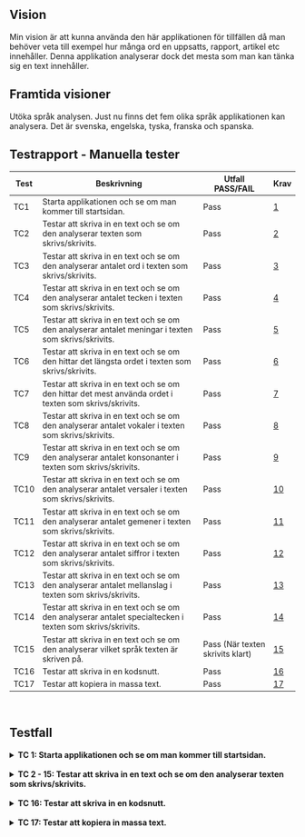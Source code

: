 ## Vision
Min vision är att kunna använda den här applikationen för tillfällen då man behöver veta till exempel hur många ord en uppsatts, rapport, artikel etc innehåller. Denna applikation analyserar dock det mesta som man kan tänka sig en text innehåller. 

## Framtida visioner
Utöka språk analysen. Just nu finns det fem olika språk applikationen kan analysera. Det är svenska, engelska, tyska, franska och spanska.

## Testrapport - Manuella tester

| Test | Beskrivning               | Utfall PASS/FAIL | Krav |
|------|---------------------------|------------------|-----------| 
| TC1 | Starta applikationen och se om man kommer till startsidan. |  Pass  | [1](https://github.com/maddelen/1DV610-L3/issues/18) |
| TC2 | Testar att skriva in en text och se om den analyserar texten som skrivs/skrivits.|  Pass  | [2](https://github.com/maddelen/1DV610-L3/issues/19) |
| TC3 | Testar att skriva in en text och se om den analyserar antalet ord i texten som skrivs/skrivits.|  Pass  | [3](https://github.com/maddelen/1DV610-L3/issues/1) |
| TC4 | Testar att skriva in en text och se om den analyserar antalet tecken i texten som skrivs/skrivits.|  Pass  | [4](https://github.com/maddelen/1DV610-L3/issues/2) |
| TC5 | Testar att skriva in en text och se om den analyserar antalet meningar i  texten som skrivs/skrivits.|  Pass  | [5](https://github.com/maddelen/1DV610-L3/issues/3) |
| TC6 | Testar att skriva in en text och se om den hittar det längsta ordet i texten som skrivs/skrivits.|  Pass  | [6](https://github.com/maddelen/1DV610-L3/issues/11) |
| TC7 | Testar att skriva in en text och se om den hittar det mest använda ordet i texten som skrivs/skrivits.|  Pass  | [7](https://github.com/maddelen/1DV610-L3/issues/13) |
| TC8 | Testar att skriva in en text och se om den analyserar antalet vokaler i texten som skrivs/skrivits.|  Pass  | [8](https://github.com/maddelen/1DV610-L3/issues/4) |
| TC9 | Testar att skriva in en text och se om den analyserar  antalet konsonanter i texten som skrivs/skrivits.|  Pass  | [9](https://github.com/maddelen/1DV610-L3/issues/5) |
| TC10 | Testar att skriva in en text och se om den analyserar antalet versaler i texten som skrivs/skrivits.|  Pass  | [10](https://github.com/maddelen/1DV610-L3/issues/6) |
| TC11 | Testar att skriva in en text och se om den analyserar antalet gemener i  texten som skrivs/skrivits.|  Pass  | [11](https://github.com/maddelen/1DV610-L3/issues/7) |
| TC12 | Testar att skriva in en text och se om den analyserar antalet siffror i  texten som skrivs/skrivits.|  Pass  | [12](https://github.com/maddelen/1DV610-L3/issues/8) |
| TC13 | Testar att skriva in en text och se om den analyserar antalet mellanslag i  texten som skrivs/skrivits.|  Pass  | [13](https://github.com/maddelen/1DV610-L3/issues/9) |
| TC14 | Testar att skriva in en text och se om den analyserar antalet specialtecken i  texten som skrivs/skrivits.|  Pass  | [14](https://github.com/maddelen/1DV610-L3/issues/10) |
| TC15 | Testar att skriva in en text och se om den analyserar vilket språk texten är skriven på.|  Pass (När texten skrivits klart) | [15](https://github.com/maddelen/1DV610-L3/issues/12) |
| TC16 | Testar att skriva in en kodsnutt.|  Pass  | [16](https://github.com/maddelen/1DV610-L3/issues/14) |
| TC17 | Testar att kopiera in massa text. |  Pass  | [17](https://github.com/maddelen/1DV610-L3/issues/14) |

<br>

## Testfall
<details>
<summary>
<b> TC 1: Starta applikationen och se om man kommer till startsidan.</b>
</summary>
<br>
<b>Testinstruktioner:</b>
1. Öppna upp terminalen i visual studio code.
2. Skriv in `npm run dev`
3. Öppna URL:en som finns liknande detta exempel: `Local:   http://localhost:5173/` i en webbläsare.

<b>Förväntad resultat:</b>
Nu borde startsidan av applikationen visas (se bild nedan).

![Start](/src/images/start.png)

<hr>
</details>
<br>
<details>
<summary>
<b>TC 2 - 15: Testar att skriva in en text och se om den analyserar texten som skrivs/skrivits.</b>
</summary>
<br>

<b>Testinstruktioner:</b>
1. Öppna upp terminalen i visual studio code.
2. Skriv in `npm run dev`
3. Öppna URL:en som finns liknande detta exempel: `Local:   http://localhost:5173/` i en webbläsare.
4. Klicka i textfältet och börja skriva.


<b>Förväntad resultat:</b>
Texten ska börja analyseras i realtid och du ska kunna se antalet ord, tecken, meningar, vilket det längsta ordet i din text är samt vilket ord som förekommer oftast. Du ska även kunna se en ytterligare analys av texten som visar hur många gemener, versaler, siffror, blanksteg, specialtecken, vokaler och konsonanter som finns i texten. Sen kommer du även kunna se ett försök till att tolka vilket språk det är du skriver på (se bild nedan).

![Analyzing text](/src/images/analyzing-text.png)
<hr>
</details>
<br>
<details>
<summary>
<b>TC 16: Testar att skriva in en kodsnutt.</b>
</summary>
<br>

<b>Testinstruktioner:</b>
1. Öppna upp terminalen i visual studio code.
2. Skriv in `npm run dev`
3. Öppna URL:en som finns liknande detta exempel: `Local:   http://localhost:5173/` i en webbläsare.
4. Klicka i textfältet och skriv in följande kodsnutt: ```<style> .colored-text {
            color: blue;
        }</style>```


<b>Förväntad resultat:</b>
Du bör direkt få ett meddelande som säger att det inte är tillåtet att använda dessa tecken < > (se bild nedan).

![Error message1](/src/images/error-message1.png)
<hr>
</details>
<br>
<details>
<summary>
<b>TC 17: Testar att kopiera in massa text.</b>
</summary>
<br>

<b>Testinstruktioner:</b>
1. Öppna upp terminalen i visual studio code.
2. Skriv in `npm run dev`
3. Öppna URL:en som finns liknande detta exempel: `Local:   http://localhost:5173/` i en webbläsare.
4. Klicka i textfältet och kopiera in följande kodsnutt 12 gånger: <br>
"Contrary to popular belief, Lorem Ipsum is not simply random text. It has roots in a piece of classical Latin literature from 45 BC, making it over 2000 years old. Richard McClintock, a Latin professor at Hampden-Sydney College in Virginia, looked up one of the more obscure Latin words, consectetur, from a Lorem Ipsum passage, and going through the cites of the word in classical literature, discovered the undoubtable source. Lorem Ipsum comes from sections 1.10.32 and 1.10.33 of "de Finibus Bonorum et Malorum" (The Extremes of Good and Evil) by Cicero, written in 45 BC. This book is a treatise on the theory of ethics, very popular during the Renaissance. The first line of Lorem Ipsum, "Lorem ipsum dolor sit amet..", comes from a line in section 1.10.32.
The standard chunk of Lorem Ipsum used since the 1500s is reproduced below for those interested. Sections 1.10.32 and 1.10.33 from "de Finibus Bonorum et Malorum" by Cicero are also reproduced in their exact original form, accompanied by English versions from the 1914 translation by H. Rackham."


<b>Förväntad resultat:</b>
Du bör få ett meddelande som säger att det inte är tillåtet att skriva mer än 2000 ord (se bild nedan).

![Error message2](/src/images/error-message2.png)
<hr>
</details>
